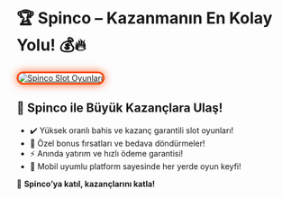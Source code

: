 <h1>🏆 Spinco – Kazanmanın En Kolay Yolu! 💰🔥</h1>

<a href="https://cutt.ly/SpincoLink" title="Spinco Slot Oyunları">
  <img src="https://i.ibb.co/BtMhhf6/g-venligiris.jpg" alt="Spinco Slot Oyunları" style="max-width: 100%; border: 3px solid #ff4500; border-radius: 15px; box-shadow: 0px 0px 15px rgba(255, 69, 0, 0.8);">
</a>

<h2>🚀 Spinco ile Büyük Kazançlara Ulaş!</h2>
<ul>
  <li>✔️ Yüksek oranlı bahis ve kazanç garantili slot oyunları!</li>
  <li>🎁 Özel bonus fırsatları ve bedava döndürmeler!</li>
  <li>⚡️ Anında yatırım ve hızlı ödeme garantisi!</li>
  <li>📱 Mobil uyumlu platform sayesinde her yerde oyun keyfi!</li>
</ul>

<p>💎 <strong>Spinco’ya katıl, kazançlarını katla!</strong></p>

<meta name="description" content="Spinco ile kazancını artır! Yüksek oranlar, özel bonuslar ve hızlı ödemelerle hemen kazanmaya başla!">

